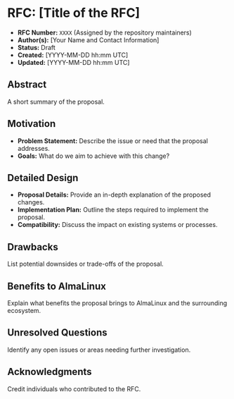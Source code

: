 # RFC: [Title of the RFC]

* **RFC Number:** `XXXX` (Assigned by the repository maintainers)
* **Author(s):** [Your Name and Contact Information]
* **Status:** Draft
* **Created:** [YYYY-MM-DD hh:mm UTC]
* **Updated:** [YYYY-MM-DD hh:mm UTC]

## Abstract

A short summary of the proposal.

## Motivation

* **Problem Statement:** Describe the issue or need that the proposal addresses.
* **Goals:** What do we aim to achieve with this change?

## Detailed Design

* **Proposal Details:** Provide an in-depth explanation of the proposed changes.
* **Implementation Plan:** Outline the steps required to implement the proposal.
* **Compatibility:** Discuss the impact on existing systems or processes.

## Drawbacks

List potential downsides or trade-offs of the proposal.

## Benefits to AlmaLinux

Explain what benefits the proposal brings to AlmaLinux and the surrounding ecosystem.

## Unresolved Questions

Identify any open issues or areas needing further investigation.

## Acknowledgments

Credit individuals who contributed to the RFC.

